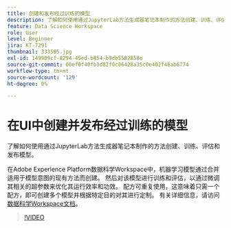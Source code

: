 ```yaml
---
title: 创建和发布经过训练的模型
description: 了解如何使用通过JupyterLab方法生成器笔记本制作的方法创建、训练、评估和发布模型。
feature: Data Science Workspace
role: User
level: Beginner
jira: KT-7291
thumbnail: 333595.jpg
exl-id: 149909cf-8294-45ed-b854-b9db5582858e
source-git-commit: 00ef0f40fb3d82f0c06428a35c0e402f46ab6774
workflow-type: tm+mt
source-wordcount: '129'
ht-degree: 0%

---
```


# 在UI中创建并发布经过训练的模型

了解如何使用通过JupyterLab方法生成器笔记本制作的方法创建、训练、评估和发布模型。

在Adobe Experience Platform数据科学Workspace中，机器学习模型通过合并适用于模型意图的现有方法而创建。 然后对该模型进行训练和评估，以通过微调其相关的超参数来优化其运行效率和功效。 配方可重复使用，这意味着只需一个配方，即可创建多个模型并根据特定目的对其进行定制。 有关详细信息，请访问[数据科学Workspace文档](https://experienceleague.adobe.com/docs/experience-platform/data-science-workspace/home.html)。

>[!VIDEO](https://video.tv.adobe.com/v/333595)

